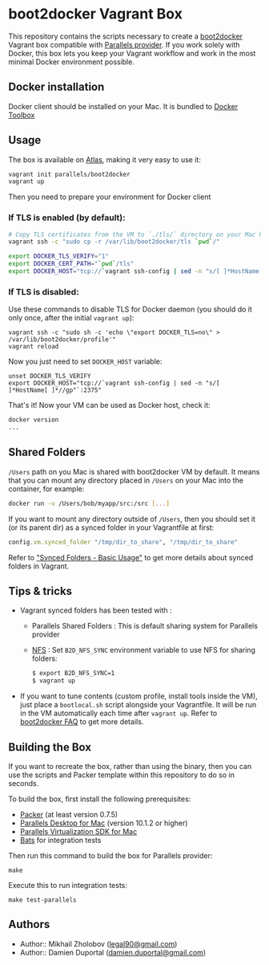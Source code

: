 # boot2docker Vagrant Box

This repository contains the scripts necessary to create a
[boot2docker](https://github.com/steeve/boot2docker) Vagrant box compatible with
[Parallels provider](https://github.com/Parallels/vagrant-parallels).
If you work solely with Docker, this box lets you keep your Vagrant workflow and
work in the most minimal Docker environment possible.

## Docker installation
Docker client should be installed on your Mac. It is bundled to
[Docker Toolbox](https://www.docker.com/toolbox)

## Usage

The box is available on [Atlas](https://atlas.hashicorp.com/parallels/boxes/boot2docker),
making it very easy to use it:

```bash
vagrant init parallels/boot2docker
vagrant up
```

Then you need to prepare your environment for Docker client

### If TLS is enabled (by default):

```bash
# Copy TLS certificates from the VM to `./tls/` directory on your Mac host:
vagrant ssh -c "sudo cp -r /var/lib/boot2docker/tls `pwd`/"

export DOCKER_TLS_VERIFY="1"
export DOCKER_CERT_PATH="`pwd`/tls"
export DOCKER_HOST="tcp://`vagrant ssh-config | sed -n "s/[ ]*HostName[ ]*//gp"`:2376"
```

### If TLS is disabled:
Use these commands to disable TLS for Docker daemon (you should do it
only once, after the initial `vagrant up`):

```
vagrant ssh -c "sudo sh -c 'echo \"export DOCKER_TLS=no\" > /var/lib/boot2docker/profile'"
vagrant reload
```

Now you just need to set `DOCKER_HOST` variable:
```
unset DOCKER_TLS_VERIFY
export DOCKER_HOST="tcp://`vagrant ssh-config | sed -n "s/[ ]*HostName[ ]*//gp"`:2375"
```

That's it! Now your VM can be used as Docker host, check it:

```bash
docker version
...
```

## Shared Folders
`/Users` path on you Mac is shared with boot2docker VM by default. It means
that you can mount any directory placed in `/Users` on your Mac into the
container, for example:

```bash
docker run -v /Users/bob/myapp/src:/src [...]
```

If you want to mount any directory outside of `/Users`, then you should set it
(or its parent dir) as a synced folder in your Vagrantfile at first:

```ruby
config.vm.synced_folder "/tmp/dir_to_share", "/tmp/dir_to_share"
```

Refer to ["Synced Folders - Basic Usage"](https://docs.vagrantup.com/v2/synced-folders/basic_usage.html)
to get more details about synced folders in Vagrant.

## Tips & tricks

* Vagrant synced folders has been tested with :
  * Parallels Shared Folders : This is default sharing system for Parallels provider
  * [NFS](https://docs.vagrantup.com/v2/synced-folders/nfs.html) :
  Set `B2D_NFS_SYNC` environment variable to use NFS for sharing folders:

    ```bash
    $ export B2D_NFS_SYNC=1
    $ vagrant up
    ```

* If you want to tune contents (custom profile, install tools inside the VM),
just place a `bootlocal.sh` script alongside your Vagrantfile.
It will be run in the VM automatically each time after `vagrant up`.
Refer to [boot2docker FAQ](https://github.com/boot2docker/boot2docker/blob/master/doc/FAQ.md)
to get more details.

## Building the Box

If you want to recreate the box, rather than using the binary, then
you can use the scripts and Packer template within this repository to
do so in seconds.

To build the box, first install the following prerequisites:

  * [Packer](http://www.packer.io) (at least version 0.7.5)
  * [Parallels Desktop for Mac](http://www.parallels.com/products/desktop/) (version 10.1.2 or higher)
  * [Parallels Virtualization SDK for Mac](http://www.parallels.com/download/pvsdk/)
  * [Bats](https://github.com/sstephenson/bats) for integration tests

Then run this command to build the box for Parallels provider:

```
make
```

Execute this to run integration tests:

```
make test-parallels
```

## Authors

- Author:: Mikhail Zholobov (<legal90@gmail.com>)
- Author:: Damien Duportal (<damien.duportal@gmail.com>)
